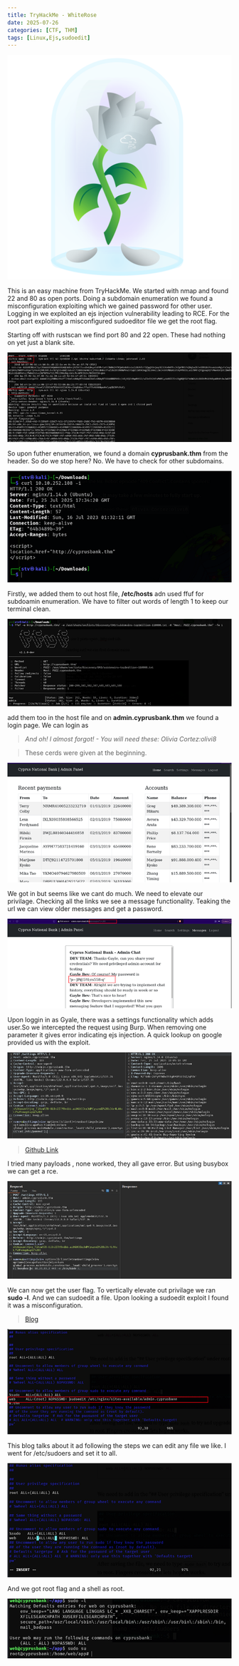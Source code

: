 ```yaml
---
title: TryHackMe - WhiteRose
date: 2025-07-26
categories: [CTF, THM]
tags: [Linux,Ejs,sudoedit]
---
```


![whiterose thm](/Images/2025-07-26-TryHackMe-WhiteRose/cover.png)

This is an easy machine from TryHackMe. We started with nmap and found 22 and 80 as open ports. Doing a subdomain enumeration we found a misconfiguration exploiting which we gained password for other user. Logging in we exploited an ejs injection vulnerability leading to RCE. For the root part exploiting a misconfigured sudoeditor file we get the root flag.

Starting off with rustscan we find port 80 and 22 open. These had nothing on yet just a blank site. 

![whiterose thm](/Images/2025-07-26-TryHackMe-WhiteRose/scan.png)

So upon futher enumeration, we found a domain **cyprusbank.thm** from the header. So do we stop here? No. We have to check for other subdomains.

![whiterose thm](/Images/2025-07-26-TryHackMe-WhiteRose/domain.png)

Firstly, we added them to out host file, **/etc/hosts** adn used ffuf for subdoamin enumeration. We have to filter out words of length 1 to keep our terminal clean.

![whiterose thm](/Images/2025-07-26-TryHackMe-WhiteRose/ffuf.png)

add them too in the host file and on **admin.cyprusbank.thm** we found a login page. We can login as
> *And oh! I almost forgot! - You will need these: Olivia Cortez:olivi8*

>These cerds were given at the beginning.

![whiterose thm](/Images/2025-07-26-TryHackMe-WhiteRose/web.png)

We got in but seems like we cant do much. We need to elevate our privilage. Checking all the links we see a message functionality. Teaking the url we can view older messages and get a password.

![whiterose thm](/Images/2025-07-26-TryHackMe-WhiteRose/message.png)

Upon loggin in as Gyale, there was a settings functionality which adds user.So we intercepted the request using Burp. When removing one parameter it gives error indicating ejs injection. A quick lookup on google provided us with the exploit.

![whiterose thm](/Images/2025-07-26-TryHackMe-WhiteRose/ejs.png)

>[Github Link](https://github.com/mde/ejs/issues/735?source=post_page-----fbe6a2bf70af---------------------------------------)

I tried many payloads , none worked, they all gave error. But using busybox we can get a rce.

![whiterose thm](/Images/2025-07-26-TryHackMe-WhiteRose/rce.png)

We can now get the user flag. To vertically elevate out privilage we ran **sudo -l**. And we can sudoedit a file. Upon looking a sudoedit exploit I found it was a misconfiguration. 
>[Blog](https://www.vicarius.io/vsociety/posts/cve-2023-22809-sudoedit-bypass-analysis)

![whiterose thm](/Images/2025-07-26-TryHackMe-WhiteRose/sudo.png)

This blog talks about it ad following the steps we can edit any file we like. I went for /etc/sudoers and set it to all.

![whiterose thm](/Images/2025-07-26-TryHackMe-WhiteRose/sudo2.png)

And we got root flag and a shell as root.

![whiterose thm](/Images/2025-07-26-TryHackMe-WhiteRose/root.png)
